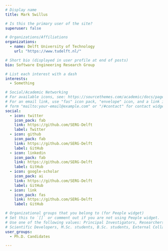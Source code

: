 ```yaml
---
# Display name
title: Mark Swillus

# Is this the primary user of the site?
superuser: false

# Organizations/Affiliations
organizations:
  - name: Delft University of Technology
    url: "https://www.tudelft.nl/"

# Short bio (displayed in user profile at end of posts)
bio: Software Engineering Research Group

# List each interest with a dash
interests:
  - Something

# Social/Academic Networking
# For available icons, see: https://sourcethemes.com/academic/docs/page-builder/#icons
# For an email link, use "fas" icon pack, "envelope" icon, and a link in the
# form "mailto:your-email@example.com" or "/#contact" for contact widget.
social:
  - icon: twitter
    icon_pack: fab
    link: https://github.com/SERG-Delft
    label: Twitter
  - icon: github
    icon_pack: fab
    link: https://github.com/SERG-Delft
    label: GitHub
  - icon: linkedin
    icon_pack: fab
    link: https://github.com/SERG-Delft
    label: GitHub
  - icon: google-scholar
    icon_pack: ai
    link: https://github.com/SERG-Delft
    label: GitHub
  - icon: link
    icon_pack: fas
    link: https://github.com/SERG-Delft
    label: GitHub

# Organizational groups that you belong to (for People widget)
# Set this to `[]` or comment out if you are not using People widget.
# Use one of the following values: Principal Investigators, Researchers, Postdoctoral Researchers, Ph.D. Candidates,
# Scientific Developers, M.Sc. students, B.Sc. students, External Collaborators, Past members
user_groups:
  - Ph.D. Candidates

---
```

